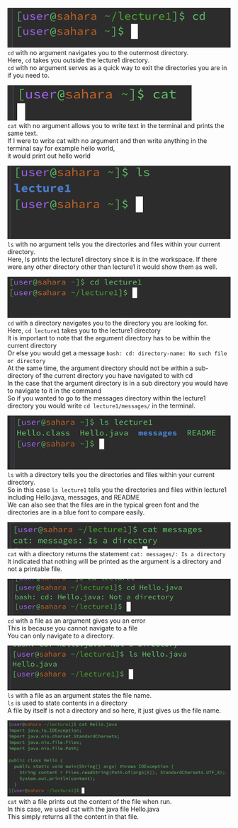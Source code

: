 ![Image](cd-no-arg.png)\
`cd` with no argument navigates you to the outermost directory. <br>
Here, `cd` takes you outside the lecture1 directory. <br>
`cd` with no argument serves as a quick way to exit the directories you are in if you need to. 


![Image](cat-no-arg.png)\
`cat` with no argument allows you to write text in the terminal and prints the same text. <br>
If I were to write cat with no argument and then write anything in the terminal say for example hello world, <br> it would print out hello world



![Image](ls-no-arg.png)\
`ls` with no argument tells you the directories and files within your current directory. <br>
Here, ls prints the lecture1 directory since it is in the workspace. <be>
If there were any other directory other than lecture1 it would show them as well.




![Image](cd-directory.png)\
`cd` with a directory navigates you to the directory you are looking for. <br>
Here, `cd lecture1` takes you to the lecture1 directory <br>
It is important to note that the argument directory has to be within the current directory <br>
Or else you would get a message `bash: cd: directory-name: No such file or directory` <br>
At the same time, the argument directory should not be within a sub-directory of the current directory you have navigated to with cd <br>
In the case that the argument directory is in a sub directory you would have to navigate to it in the command <br>
So if you wanted to go to the messages directory within the lecture1 directory you would write `cd lecture1/messages/` in the terminal. <br>



![Image](ls-directory.png)\
`ls` with a directory tells you the directories and files within your current directory. <br>
So in this case `ls lecture1` tells you the directories and files within lecture1 including Hello.java, messages, and README <br>
We can also see that the files are in the typical green font and the directories are in a blue font to compare easily. 


![Image](cat-directory.png)\
`cat` with a directory returns the statement `cat: messages/: Is a directory` <br>
It indicated that nothing will be printed as the argument is a directory and not a printable file. <br>



![Image](cd-file.png)\
`cd` with a file as an argument gives you an error <br>
This is because you cannot navigate to a file <br>
You can only navigate to a directory.


![Image](ls-file.png)\
`ls` with a file as an argument states the file name. <br>
`ls` is used to state contents in a directory <br> 
A file by itself is not a directory and so here, it just gives us the file name. 


![Image](cat-file.png)\
`cat` with a file prints out the content of the file when run. <br>
In this case, we used cat with the java file Hello.java <br>
This simply returns all the content in that file.


